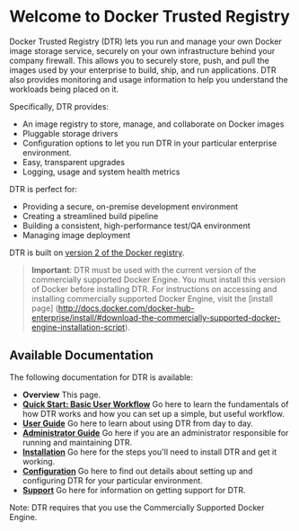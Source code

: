 <!--[metadata]>
+++
aliases = [ "/docker-hub-enterprise/" ]
title = "Docker Trusted Registry: Overview"
description = "Docker Trusted Registry"
keywords = ["docker, documentation, about, technology, understanding, enterprise, hub,  registry"]
[menu.main]
parent="smn_dhe"
+++
<![end-metadata]-->


# Welcome to Docker Trusted Registry

Docker Trusted Registry (DTR) lets you run and manage your own Docker image
storage service, securely on your own infrastructure behind your company
firewall. This allows you to securely store, push, and pull the images used by
your enterprise to build, ship, and run applications. DTR also provides
monitoring and usage information to help you understand the workloads being
placed on it.

Specifically, DTR provides:

* An image registry to store, manage, and collaborate on Docker images
* Pluggable storage drivers
* Configuration options to let you run DTR in your particular enterprise
environment.
* Easy, transparent upgrades
* Logging, usage and system health metrics

DTR is perfect for:

* Providing a secure, on-premise development environment
* Creating a streamlined build pipeline
* Building a consistent, high-performance test/QA environment
* Managing image deployment

DTR is built on [version 2 of the Docker registry](https://github.com/docker/distribution).

<!-- TODO  ## Getting your copy of DTR

To get a copy of DTR, visit [the DTR Hub page](some URL). -->

>   **Important**: DTR must be used with the current version of the commercially
>   supported Docker Engine. You must install this version of Docker before
>   installing DTR. For instructions on accessing and installing commercially
>   supported Docker Engine, visit the [install page] (http://docs.docker.com/docker-hub-enterprise/install/#download-the-commercially-supported-docker-engine-installation-script).

## Available Documentation

The following documentation for DTR is available:

* **Overview** This page.
* [**Quick Start: Basic User Workflow**](./quick-start.md) Go here to learn the
fundamentals of how DTR works and how you can set up a simple, but useful
workflow.
* [**User Guide**](./userguide.md) Go here to learn about using DTR from day to
day.
* [**Administrator Guide**](./adminguide.md) Go here if you are an administrator
responsible for running and maintaining DTR.
* [**Installation**](install.md) Go here for the steps you'll need to install
DTR and get it working.
* [**Configuration**](./configuration.md) Go here to find out details about
setting up and configuring DTR for your particular environment.
* [**Support**](./support.md) Go here for information on getting support for
DTR.

Note: DTR requires that you use the Commercially Supported Docker Engine.
